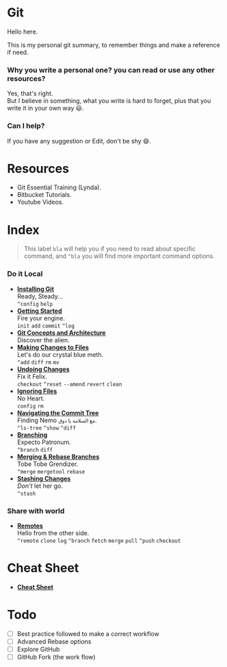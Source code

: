 # Git
Hello here.

This is my personal git summary, to remember things and make a reference if need.

### Why you write a personal one? you can read or use any other resources?
Yes, that's right. <br>
But I believe in something, what you write is hard to forget, plus that you write it in your own way :smiley:.

### Can I help?
If you have any suggestion or Edit, don't be shy :smile:.

# Resources
* Git Essential Training (Lynda).
* Bitbucket Tutorials.
* Youtube Videos.

# Index
> This label <code>bla</code> will help you if you need to read about specific command, and <code>^bla</code> you will find more important command options.

### Do it Local
* **[Installing Git](./docs/1-installing-git.md)** <br>
Ready, Steady... <br>
<code>^config</code> <code>help</code>
* **[Getting Started](./docs/2-getting-started.md)** <br>
Fire your engine. <br>
<code>init</code> <code>add</code> <code>commit</code> <code>^log</code>
* **[Git Concepts and Architecture](./docs/3-git-concepts-and-architecture.md)** <br>
Discover the alien.
* **[Making Changes to Files](./docs/4-making-changes-to-files.md)** <br>
Let's do our crystal blue meth. <br>
<code>^add</code> <code>diff</code> <code>rm</code> <code>mv</code>
* **[Undoing Changes](./docs/5-undoing-changes.md)** <br>
Fix it Felix. <br>
<code>checkout</code> <code>^reset</code> <code>--amend</code> <code>revert</code> <code>clean</code>
* **[Ignoring Files](./docs/6-ignoring-files.md)** <br>
No Heart. <br>
<code>config</code> <code>rm</code>
* **[Navigating the Commit Tree](./docs/7-navigating-the-commit-tree.md)** <br>
Finding Nemo <small>مع السلامة يا ذوق</small>. <br>
<code>^ls-tree</code> <code>^show</code> <code>^diff</code>
* **[Branching](./docs/8-branching.md)** <br>
Expecto Patronum. <br>
<code>^branch</code> <code>diff</code>
* **[Merging & Rebase Branches](./docs/9-merging-rebase-branches.md)** <br>
Tobe Tobe Grendizer. <br>
<code>^merge</code> <code>mergetool</code> <code>rebase</code>
* **[Stashing Changes](./docs/10-stashing-changes.md)** <br>
<em>Don't</em> let her go. <br>
<code>^stash</code>

### Share with world
* **[Remotes](./docs/11-remotes.md)** <br>
Hello from the other side. <br>
<code>^remote</code> <code>clone</code> <code>log</code> <code>^branch</code> <code>fetch</code> <code>merge</code> <code>pull</code> <code>^push</code> <code>checkout</code>

# Cheat Sheet
* **[Cheat Sheet](./docs/cheat-sheet.md)** <br>

# Todo
- [ ] Best practice followed to make a correct workflow
- [ ] Advanced Rebase options
- [ ] Explore GitHub
- [ ] GitHub Fork (the work flow)